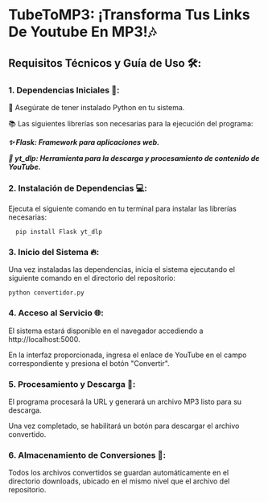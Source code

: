 # TubeToMP3: ¡Transforma Tus Links De Youtube En MP3!🎶

## Requisitos Técnicos y Guía de Uso 🛠️:

### 1. Dependencias Iniciales 🔧:

📌 Asegúrate de tener instalado Python en tu sistema.

📚 Las siguientes librerías son necesarias para la ejecución del programa:

  ***✨ Flask: Framework para aplicaciones web.***

  ***🎥 yt_dlp: Herramienta para la descarga y procesamiento de contenido de YouTube.***

### 2. Instalación de Dependencias 💻: 
Ejecuta el siguiente comando en tu terminal para instalar las librerías necesarias:

      pip install Flask yt_dlp

      
### 3. Inicio del Sistema 🔥: 
Una vez instaladas las dependencias, inicia el sistema ejecutando el siguiente comando en el directorio del repositorio:

    python convertidor.py

### 4. Acceso al Servicio 🌐:

El sistema estará disponible en el navegador accediendo a http://localhost:5000.

En la interfaz proporcionada, ingresa el enlace de YouTube en el campo correspondiente y presiona el botón "Convertir".

### 5. Procesamiento y Descarga 🔄:

El programa procesará la URL y generará un archivo MP3 listo para su descarga.

Una vez completado, se habilitará un botón para descargar el archivo convertido.

### 6. Almacenamiento de Conversiones 📂:

Todos los archivos convertidos se guardan automáticamente en el directorio downloads, ubicado en el mismo nivel que el archivo del repositorio.
